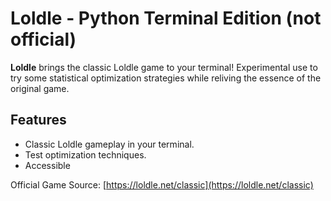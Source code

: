 # Loldle - Python Terminal Edition (not official)

**Loldle** brings the classic Loldle game to your terminal! 
Experimental use to try some statistical optimization strategies while reliving the essence of the original game.

## Features

- Classic Loldle gameplay in your terminal.
- Test optimization techniques.
- Accessible

Official Game Source: [https://loldle.net/classic](https://loldle.net/classic)
